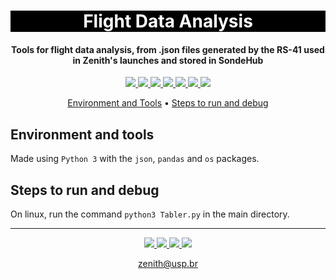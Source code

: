 <h1 align="center" style="color:white; background-color:black">Flight Data Analysis</h1>
<h4 align="center">Tools for flight data analysis, from .json files generated by the RS-41 used in Zenith's launches and stored in SondeHub</h4>

<p align="center">
	<a href="http://zenith.eesc.usp.br/">
    <img src="https://img.shields.io/badge/Zenith-software-black?style=for-the-badge"/>
    </a>
    <a href="https://eesc.usp.br/">
    <img src="https://img.shields.io/badge/Linked%20to-EESC--USP-black?style=for-the-badge"/>
    </a>
    <a href="https://github.com/zenitheesc/flight-data-analysis/blob/main/LICENSE">
    <img src="https://img.shields.io/github/license/zenitheesc/flight-data-analysis?style=for-the-badge"/>
    </a>
    <a href="https://github.com/zenitheesc/flight-data-analysis/issues">
    <img src="https://img.shields.io/github/issues/zenitheesc/flight-data-analysis?style=for-the-badge"/>
    </a>
    <a href="https://github.com/zenitheesc/flight-data-analysis/commits/main">
    <img src="https://img.shields.io/github/commit-activity/m/zenitheesc/flight-data-analysis?style=for-the-badge">
    </a>
    <a href="https://github.com/zenitheesc/flight-data-analysis/graphs/contributors">
    <img src="https://img.shields.io/github/contributors/zenitheesc/flight-data-analysis?style=for-the-badge"/>
    </a>
    <a href="https://github.com/zenitheesc/flight-data-analysis/commits/main">
    <img src="https://img.shields.io/github/last-commit/zenitheesc/flight-data-analysis?style=for-the-badge"/>
    </a>
</p>

<p align="center">
    <a href="#environment-and-tools">Environment and Tools</a> •
    <a href="#steps-to-run-and-debug">Steps to run and debug</a>
</p>

## Environment and tools

Made using `Python 3` with the `json`, `pandas` and `os` packages.

## Steps to run and debug

On linux, run the command `python3 Tabler.py` in the main directory.

---

<p align="center">
    <a href="http://zenith.eesc.usp.br">
    <img src="https://img.shields.io/badge/Check%20out-Zenith's Oficial Website-black?style=for-the-badge" />
    </a> 
    <a href="https://www.facebook.com/zenitheesc">
    <img src="https://img.shields.io/badge/Like%20us%20on-facebook-blue?style=for-the-badge"/>
    </a> 
    <a href="https://www.instagram.com/zenith_eesc/">
    <img src="https://img.shields.io/badge/Follow%20us%20on-Instagram-red?style=for-the-badge"/>
    </a>
    <a href="https://www.linkedin.com/company/zenith-aerospace/">
    <img src="https://img.shields.io/badge/Follow%20us-Linkedin-dark?style=for-the-badge"/>
    </a>

</p>
<p align = "center">
<a href="zenith@usp.br">zenith@usp.br</a>
</p>
